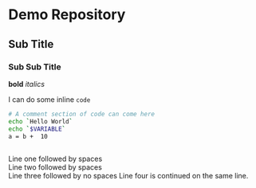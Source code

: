 # Demo Repository
## Sub Title
### Sub Sub Title
**bold**
*italics*

I can do some inline `code`

```bash
# A comment section of code can come here
echo `Hello World`
echo `$VARIABLE`
a = b +  10
 
```

Line one followed by spaces  
Line two followed by spaces  
Line three followed by no spaces
Line four is continued on the same line.
